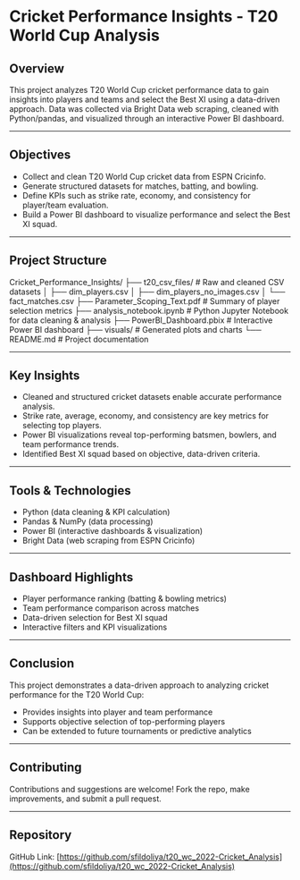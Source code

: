 # Cricket Performance Insights - T20 World Cup Analysis

## Overview
This project analyzes T20 World Cup cricket performance data to gain insights into players and teams and select the Best XI using a data-driven approach. Data was collected via Bright Data web scraping, cleaned with Python/pandas, and visualized through an interactive Power BI dashboard.

---

## Objectives
- Collect and clean T20 World Cup cricket data from ESPN Cricinfo.
- Generate structured datasets for matches, batting, and bowling.
- Define KPIs such as strike rate, economy, and consistency for player/team evaluation.
- Build a Power BI dashboard to visualize performance and select the Best XI squad.

---

## Project Structure
Cricket_Performance_Insights/
├── t20_csv_files/ # Raw and cleaned CSV datasets
│ ├── dim_players.csv
│ ├── dim_players_no_images.csv
│ └── fact_matches.csv
├── Parameter_Scoping_Text.pdf # Summary of player selection metrics
├── analysis_notebook.ipynb # Python Jupyter Notebook for data cleaning & analysis
├── PowerBI_Dashboard.pbix # Interactive Power BI dashboard
├── visuals/ # Generated plots and charts
└── README.md # Project documentation

---

## Key Insights
- Cleaned and structured cricket datasets enable accurate performance analysis.
- Strike rate, average, economy, and consistency are key metrics for selecting top players.
- Power BI visualizations reveal top-performing batsmen, bowlers, and team performance trends.
- Identified Best XI squad based on objective, data-driven criteria.

---

## Tools & Technologies
- Python (data cleaning & KPI calculation)
- Pandas & NumPy (data processing)
- Power BI (interactive dashboards & visualization)
- Bright Data (web scraping from ESPN Cricinfo)

---

## Dashboard Highlights
- Player performance ranking (batting & bowling metrics)
- Team performance comparison across matches
- Data-driven selection for Best XI squad
- Interactive filters and KPI visualizations

---

## Conclusion
This project demonstrates a data-driven approach to analyzing cricket performance for the T20 World Cup:
- Provides insights into player and team performance
- Supports objective selection of top-performing players
- Can be extended to future tournaments or predictive analytics

---

## Contributing
Contributions and suggestions are welcome! Fork the repo, make improvements, and submit a pull request.

---

## Repository
GitHub Link: [https://github.com/sfildoliya/t20_wc_2022-Cricket_Analysis](https://github.com/sfildoliya/t20_wc_2022-Cricket_Analysis)
